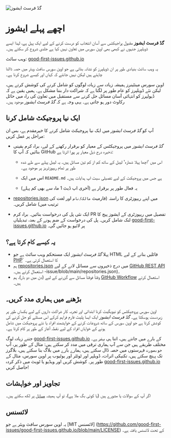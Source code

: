 ![گڈ فرسٹ ایشوز](../assets/github/social-preview.png)

# اچھے پہلے ایشوز

**گڈ فرسٹ ایشوز** مقبول پراجیکٹس سے آسان انتخاب کو درست کرنے کے لیے ایک پہل ہے، لہذا ایسے ڈویلپرز جنہوں نے کبھی بھی اوپن سورس میں تعاون نہیں کیا ہے جلدی شروع کر سکتے ہیں۔

ویب سائٹ: [good-first-issues.github.io](https://good-first-issues.github.io)

یہ ویب سائٹ بنیادی طور پر ان ڈویلپرز کو نشانہ بناتی ہے جو اوپن سورس سافٹ ویئر میں حصہ ڈالنا چاہتے ہیں لیکن نہیں جانتے کہ کہاں اور کیسے شروع کرنا ہے۔

اوپن سورس مینٹینرز ہمیشہ زیادہ سے زیادہ لوگوں کو شامل کرنے کی کوشش کرتے ہیں، لیکن نئے ڈویلپرز کو عام طور پر لگتا ہے کہ شراکت دار بننا مشکل ہے۔ ہمیں یقین ہے کہ ڈیولپرز کو انتہائی آسان مسائل حل کرنے سے مستقبل میں تعاون کی راہ میں حائل رکاوٹ دور ہو جاتی ہے۔ یہی وجہ ہے کہ *گڈ فرسٹ ایشوز* موجود ہیں۔

## ایک نیا پروجیکٹ شامل کرنا

آپ کو *گڈ فرسٹ ایشوز* میں ایک نیا پروجیکٹ شامل کرنے کا خیرمقدم ہے، بس ان مراحل پر عمل کریں:

- *گڈ فرسٹ ایشوز* میں پروجیکٹس کے معیار کو برقرار رکھنے کے لیے، براہ کرم یقینی بنائیں کہ آپ کا GitHub ذخیرہ درج ذیل معیار پر پورا اترتا ہے:

     - اس میں 'اچھا پہلا شمارہ' لیبل کے ساتھ کم از کم تین مسائل ہیں۔ یہ لیبل پہلے سے طے شدہ طور پر تمام ریپوزٹریز پر موجود ہے۔

     - اس میں ایک `README.md` ہے جس میں پروجیکٹ کے لیے تفصیلی سیٹ اپ ہدایات ہیں۔

     - یہ فعال طور پر برقرار ہے (آخری اپ ڈیٹ 1 ماہ سے بھی کم پہلے)

- [repositories.json](https://github.com/gomzyakov/good-first-issue/blob/main/repositories.json) میں اپنے ریپوزٹری کا راستہ (فارمیٹ `مالک/نام` اور لغت کی ترتیب میں) شامل کریں۔

- ایک نئی پل کی درخواست بنائیں۔ براہ کرم PR تفصیل میں ریپوزٹری کے ایشوز پیج کا لنک شامل کریں۔ پل کی درخواست کے ضم ہونے کے بعد، تبدیلیاں [good-first-issues.github.io](https://good-first-issues.github.io) پر لائیو ہو جائیں گی۔

## یہ کیسے کام کرتا ہے؟

- پہلا *گڈ فرسٹ ایشوز* ایک مستحکم ویب سائٹ ہے جو HTML فائلیں بنانے کے لیے [PHP](https://www.php.net)` کا استعمال کرتی ہے۔
- ہم [repositories.json](https://github.com/gomzyakov/good-first) میں درج ذخیروں سے مسائل لانے کے لیے [GitHub REST API](https://docs.github.com/en/rest) استعمال کرتے ہیں۔ -issue/blob/main/repositories.json)۔
- وقتاً فوقتاً مسائل سے گزرنے کے لیے (دن میں دو بار)، ہم [GitHub Workflow](https://docs.github.com/en/actions/using-workflows) استعمال کرتے ہیں۔

## بڑھنے میں ہماری مدد کریں۔

اوپن سورس پروجیکٹس کو نیویگیٹ کرنا ابتدائی اور تجربہ کار شراکت داروں کے لیے یکساں طور پر زبردست ہوسکتا ہے۔ *گڈ فرسٹ ایشوز* ایک ایسا پلیٹ فارم فراہم کرکے اس مسئلے کو حل کرنے کی کوشش کرتا ہے جو اوپن سورس کے ساتھ شروعات کرنے کے خواہشمند افراد یا نئے پروجیکٹ میں شامل ہونے کے خواہاں افراد کے لیے نقطہ آغاز کے طور پر کام کرتا ہے۔

جتنے زیادہ لوگ [good-first-issues.github.io](https://good-first-issues.github.io) کے بارے میں جانتے ہیں، اتنا ہی بہتر ہے۔ مختلف طریقے ہیں جن سے آپ ہماری ترقی میں مدد کر سکتے ہیں: مثال کے طور پر، آپ `خوبصورت` فہرستوں میں حصہ ڈال سکتے ہیں، ہمارے بارے میں بلاگ بنا سکتے ہیں، بلاگرز تک پہنچ سکتے ہیں، تکنیکی اثرات، ڈویلپر اور ٹوئٹر اور یوٹیوب پر اوپن سورس، مثال کے طور پر۔ کوشش کریں اور ویڈیو یا ٹویٹ میں ذکر کردہ [good-first-issues.github.io](https://good-first-issues.github.io) حاصل کریں!

## تجاویز اور خواہشات

اگر آپ کے سوالات یا مشورے ہیں (یا کوئی بگ ملا ہے)، تو آپ ہمیشہ [مسائل](https://github.com/good-first-issues/good-first-issues.github.io/issues) پر لکھ سکتے ہیں۔

## لائسنس

یہ اوپن سورس سافٹ ویئر ہے جو [MIT لائسنس] (https://github.com/good-first-issues/good-first-issues.github.io/blob/main/LICENSE) کے تحت لائسنس یافتہ ہے۔